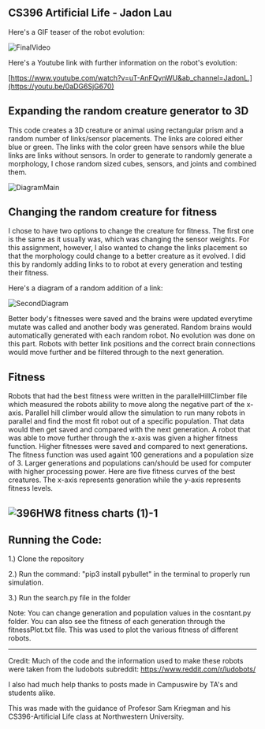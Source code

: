 CS396 Artificial Life - Jadon Lau
----------------------------------
Here's a GIF teaser of the robot evolution:

![FinalVideo](https://user-images.githubusercontent.com/98376049/224922750-b30eabb9-eacc-45e0-855d-1025cc42850e.gif)


Here's a Youtube link with further information on the robot's evolution:

[https://www.youtube.com/watch?v=uT-AnFQynWU&ab_channel=JadonL.](https://youtu.be/0aDG6SjG670)


Expanding the random creature generator to 3D
----------------------------------
This code creates a 3D creature or animal using rectangular prism and a random number of links/sensor placements. The links are colored either blue or green. The links with the color green have sensors while the blue links are links without sensors. In order to generate to randomly generate a morphology, I chose random sized cubes, sensors, and joints and combined them.

![DiagramMain](https://user-images.githubusercontent.com/98376049/224927469-01c6536a-a6ac-4c70-9adf-1347fd9c1010.jpg)


Changing the random creature for fitness
--------------------------------
I chose to have two options to change the creature for fitness. The first one is the same as it usually was, which was changing the sensor weights. For this assignment, however, I also wanted to change the links placement so that the morphology could change to a better creature as it evolved. I did this by randomly adding links to to robot at every generation and testing their fitness. 

Here's a diagram of a random addition of a link:

![SecondDiagram](https://user-images.githubusercontent.com/98376049/224927495-6badfbab-1d5d-4e15-8eaa-11731d7148b7.jpg)

Better body's fitnesses were saved and the brains were updated everytime mutate was called and another body was generated. Random brains would automatically generated with each random robot. No evolution was done on this part. Robots with better link positions and the correct brain connections would move further and be filtered through to the next generation.

Fitness
--------------------------
Robots that had the best fitness were written in the parallelHillClimber file which measured the robots ability to move along the negative part of the x-axis. Parallel hill climber would allow the simulation to run many robots in parallel and find the most fit robot out of a specific population. That data would then get saved and compared with the next generation. A robot that was able to move further through the x-axis was given a higher fitness function. Higher fitnesses were saved and compared to next generations. The fitness function was used againt 100 generations and a population size of 3. Larger generations and populations can/should be used for computer with higher processing power. Here are five fitness curves of the best creatures. The x-axis represents generation while the y-axis represents fitness levels. 

![396HW8 fitness charts (1)-1](https://user-images.githubusercontent.com/98376049/224924321-8a982c7b-162e-43b5-963c-7cd1d2954316.jpg)
------------------------------
Running the Code:
------------------------
1.) Clone the repository

2.) Run the command: "pip3 install pybullet" in the terminal to properly run simulation.

3.) Run the search.py file in the folder

Note: You can change generation and population values in the cosntant.py folder. You can also see the fitness of each generation through the fitnessPlot.txt file. This was used to plot the various fitness of different robots.

-----------------------------
Credit: Much of the code and the information used to make these robots were taken from the ludobots subreddit: https://www.reddit.com/r/ludobots/

I also had much help thanks to posts made in Campuswire by TA's and students alike.

This was made with the guidance of Profesor Sam Kriegman and his CS396-Artificial Life class at Northwestern University.
